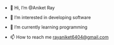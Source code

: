 - 👋 Hi, I’m @Aniket Ray
- 👀 I’m interested in developing software
- 🌱 I’m currently learning programming

- 📫 How to reach me rayaniket6404@gmail.com

<!---
rayvinith/rayvinith is a ✨ special ✨ repository because its `README.md` (this file) appears on your GitHub profile.
You can click the Preview link to take a look at your changes.
--->
